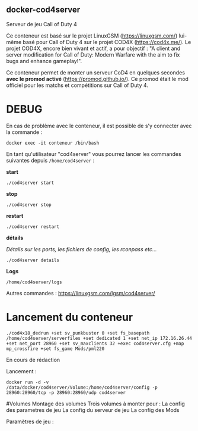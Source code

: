 ## docker-cod4server
Serveur de jeu Call of Duty 4

Ce conteneur est basé sur le projet LinuxGSM (https://linuxgsm.com/) lui-même basé pour Call of Duty 4 sur le projet COD4X (https://cod4x.me/). Le projet COD4X, encore bien vivant et actif, a pour objectif : "A client and server modification for Call of Duty: Modern Warfare with the aim to fix bugs and enhance gameplay!".

Ce conteneur permet de monter un serveur CoD4 en quelques secondes **avec le promod activé** (https://promod.github.io/). Ce promod était le mod officiel pour les matchs et compétitions sur Call of Duty 4.


# DEBUG
En cas de problème avec le conteneur, il est possible de s'y connecter avec la commande :

`docker exec -it conteneur /bin/bash`

En tant qu'utilisateur "cod4server" vous pourrez lancer les commandes suivantes depuis `/home/cod4server` :

**start**

`./cod4server start`

**stop**

`./cod4server stop`

**restart**

`./cod4server restart`

**détails**

*Détails sur les ports, les fichiers de config, les rconpass etc...*

`./cod4server details`

**Logs**

`/home/cod4server/logs`

Autres commandes : https://linuxgsm.com/lgsm/cod4server/

# Lancement du conteneur

`./cod4x18_dedrun +set sv_punkbuster 0 +set fs_basepath /home/cod4server/serverfiles +set dedicated 1 +set net_ip 172.16.26.44 +set net_port 28960 +set sv_maxclients 32 +exec cod4server.cfg +map mp_crossfire +set fs_game Mods/pml220`

En cours de rédaction

Lancement : 

```
docker run -d -v /data/docker/cod4server/Volume:/home/cod4server/config -p 28960:28960/tcp -p 28960:28960/udp cod4server
```

#Volumes
Montage des volumes
Trois volumes à monter pour : 
La config des parametres de jeu
La config du serveur de jeu
La config des Mods

Paramètres de jeu : 

